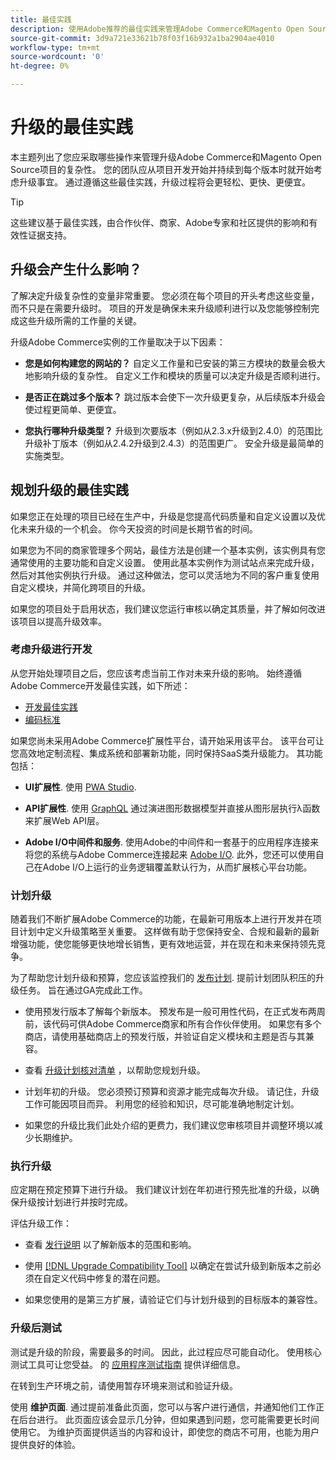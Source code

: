 ```yaml
---
title: 最佳实践
description: 使用Adobe推荐的最佳实践来管理Adobe Commerce和Magento Open Source项目的升级过程。
source-git-commit: 3d9a721e33621b78f03f16b932a1ba2904ae4010
workflow-type: tm+mt
source-wordcount: '0'
ht-degree: 0%

---
```



# 升级的最佳实践

本主题列出了您应采取哪些操作来管理升级Adobe Commerce和Magento Open Source项目的复杂性。 您的团队应从项目开发开始并持续到每个版本时就开始考虑升级事宜。 通过遵循这些最佳实践，升级过程将会更轻松、更快、更便宜。

>[!TIP]
>
>这些建议基于最佳实践，由合作伙伴、商家、Adobe专家和社区提供的影响和有效性证据支持。

## 升级会产生什么影响？

了解决定升级复杂性的变量非常重要。 您必须在每个项目的开头考虑这些变量，而不只是在需要升级时。 项目的开发是确保未来升级顺利进行以及您能够控制完成这些升级所需的工作量的关键。

升级Adobe Commerce实例的工作量取决于以下因素：

- **您是如何构建您的网站的？** 自定义工作量和已安装的第三方模块的数量会极大地影响升级的复杂性。 自定义工作和模块的质量可以决定升级是否顺利进行。

- **是否正在跳过多个版本？** 跳过版本会使下一次升级更复杂，从后续版本升级会使过程更简单、更便宜。

- **您执行哪种升级类型？** 升级到次要版本（例如从2.3.x升级到2.4.0）的范围比升级补丁版本（例如从2.4.2升级到2.4.3）的范围更广。 安全升级是最简单的实施类型。

## 规划升级的最佳实践

如果您正在处理的项目已经在生产中，升级是您提高代码质量和自定义设置以及优化未来升级的一个机会。 你今天投资的时间是长期节省的时间。

如果您为不同的商家管理多个网站，最佳方法是创建一个基本实例，该实例具有您通常使用的主要功能和自定义设置。 使用此基本实例作为测试站点来完成升级，然后对其他实例执行升级。 通过这种做法，您可以灵活地为不同的客户重复使用自定义模块，并简化跨项目的升级。

如果您的项目处于启用状态，我们建议您运行审核以确定其质量，并了解如何改进该项目以提高升级效率。

### 考虑升级进行开发

从您开始处理项目之后，您应该考虑当前工作对未来升级的影响。 始终遵循Adobe Commerce开发最佳实践，如下所述：

- [开发最佳实践](https://devdocs.magento.com/guides/v2.4/ext-best-practices/bk-ext-best-practices.html)
- [编码标准](https://devdocs.magento.com/guides/v2.4/coding-standards/bk-coding-standards.html)

如果您尚未采用Adobe Commerce扩展性平台，请开始采用该平台。 该平台可让您高效地定制流程、集成系统和部署新功能，同时保持SaaS类升级能力。 其功能包括：

- **UI扩展性**. 使用 [PWA Studio](https://developer.adobe.com/commerce/pwa-studio/).

- **API扩展性**. 使用 [GraphQL](https://devdocs.magento.com/guides/v2.4/graphql/index.html) 通过演进图形数据模型并直接从图形层执行λ函数来扩展Web API层。

- **Adobe I/O中间件和服务**. 使用Adobe的中间件和一套基于的应用程序连接来将您的系统与Adobe Commerce连接起来 [Adobe I/O](https://www.adobe.io/). 此外，您还可以使用自己在Adobe I/O上运行的业务逻辑覆盖默认行为，从而扩展核心平台功能。

### 计划升级

随着我们不断扩展Adobe Commerce的功能，在最新可用版本上进行开发并在项目计划中定义升级策略至关重要。 这样做有助于您保持安全、合规和最新的最新增强功能，使您能够更快地增长销售，更有效地运营，并在现在和未来保持领先竞争。

为了帮助您计划升级和预算，您应该监控我们的 [发布计划](https://devdocs.magento.com/release). 提前计划团队积压的升级任务。 旨在通过GA完成此工作。

- 使用预发行版本了解每个新版本。 预发布是一般可用性代码，在正式发布两周前，该代码可供Adobe Commerce商家和所有合作伙伴使用。 如果您有多个商店，请使用基础商店上的预发行版，并验证自定义模块和主题是否与其兼容。

- 查看 [升级计划核对清单](https://support.magento.com/hc/en-us/articles/360057968951) ，以帮助您规划升级。

- 计划年初的升级。 您必须预订预算和资源才能完成每次升级。 请记住，升级工作可能因项目而异。 利用您的经验和知识，尽可能准确地制定计划。

- 如果您的升级比我们此处介绍的更费力，我们建议您审核项目并调整环境以减少长期维护。

### 执行升级

应定期在预定预算下进行升级。 我们建议计划在年初进行预先批准的升级，以确保升级按计划进行并按时完成。

评估升级工作：

- 查看 [发行说明](https://devdocs.magento.com/guides/v2.4/release-notes/bk-release-notes.html) 以了解新版本的范围和影响。

- 使用 [[!DNL Upgrade Compatibility Tool]](../upgrade-compatibility-tool/overview.md) 以确定在尝试升级到新版本之前必须在自定义代码中修复的潜在问题。

- 如果您使用的是第三方扩展，请验证它们与计划升级到的目标版本的兼容性。

### 升级后测试

测试是升级的阶段，需要最多的时间。 因此，此过程应尽可能自动化。 使用核心测试工具可让您受益。 的 [应用程序测试指南](https://devdocs.magento.com/guides/v2.4/test/testing.html) 提供详细信息。

在转到生产环境之前，请使用暂存环境来测试和验证升级。

使用 **维护页面**. 通过提前准备此页面，您可以与客户进行通信，并通知他们工作正在后台进行。 此页面应该会显示几分钟，但如果遇到问题，您可能需要更长时间使用它。 为维护页面提供适当的内容和设计，即使您的商店不可用，也能为用户提供良好的体验。
